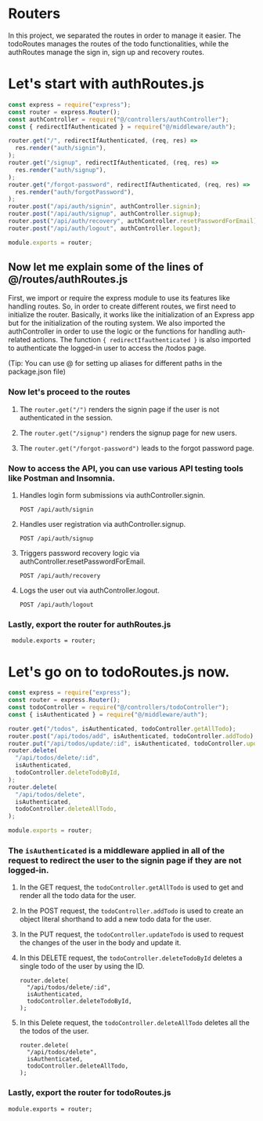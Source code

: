 # Routers
In this project, we separated the routes in order to manage it easier. The todoRoutes manages the  routes of the todo functionalities, while the authRoutes manage the sign in, sign up and recovery routes.

# Let's start with authRoutes.js

```js
const express = require("express");
const router = express.Router();
const authController = require("@/controllers/authController");
const { redirectIfAuthenticated } = require("@/middleware/auth");

router.get("/", redirectIfAuthenticated, (req, res) =>
  res.render("auth/signin"),
);
router.get("/signup", redirectIfAuthenticated, (req, res) =>
  res.render("auth/signup"),
);
router.get("/forgot-password", redirectIfAuthenticated, (req, res) =>
  res.render("auth/forgotPassword"),
);
router.post("/api/auth/signin", authController.signin);
router.post("/api/auth/signup", authController.signup);
router.post("/api/auth/recovery", authController.resetPasswordForEmail);
router.post("/api/auth/logout", authController.logout);

module.exports = router;

```
## Now let me explain some of the lines of @/routes/authRoutes.js

First, we import or require the express module to use its features like handling routes. So, in order to create different routes, we first need to initialize the router. Basically, it works like the initialization of an Express app but for the initialization of the routing system. We also imported the authController in order to use the logic or the functions for handling auth-related actions. The function ```{ redirectIfauthenticated }``` is also imported to authenticate the logged-in user to access the /todos page.


(Tip: You can use @ for setting up aliases for different paths in the package.json file)

### Now let's proceed to the routes

1. The ``` router.get("/") ``` renders the signin page if the user is not authenticated in the session.

2. The ```router.get("/signup")``` renders the signup page for new users.

3. The ```router.get("/forgot-password")``` leads to the forgot password page.


### Now to access the API, you can use various API testing tools like Postman and Insomnia.

1. Handles login form submissions via authController.signin.

   ```POST /api/auth/signin```

2. Handles user registration via authController.signup.

   ```POST /api/auth/signup```

3. Triggers password recovery logic via authController.resetPasswordForEmail.

   ```POST /api/auth/recovery```

4. Logs the user out via authController.logout.

   ```POST /api/auth/logout```

### Lastly, export the router for authRoutes.js 

     module.exports = router;

# Let's go on to todoRoutes.js now.

```js
const express = require("express");
const router = express.Router();
const todoController = require("@/controllers/todoController");
const { isAuthenticated } = require("@/middleware/auth");

router.get("/todos", isAuthenticated, todoController.getAllTodo);
router.post("/api/todos/add", isAuthenticated, todoController.addTodo);
router.put("/api/todos/update/:id", isAuthenticated, todoController.updateTodo);
router.delete(
  "/api/todos/delete/:id",
  isAuthenticated,
  todoController.deleteTodoById,
);
router.delete(
  "/api/todos/delete",
  isAuthenticated,
  todoController.deleteAllTodo,
);

module.exports = router;
```
### The ```isAuthenticated``` is a middleware applied in all of the request to redirect the user to the signin page if they are not logged-in.

1. In the GET request, the ```todoController.getAllTodo``` is used to get and render all the todo data for the user.

2. In the POST request, the ```todoController.addTodo``` is used to create an object literal shorthand to add a new todo data for the user.

3. In the PUT request, the ```todoController.updateTodo``` is used to request the changes of the user in the body and update it.

4. In this DELETE request, the ```todoController.deleteTodoById``` deletes a single todo of the user by using the ID.
    ```
    router.delete(
      "/api/todos/delete/:id",
      isAuthenticated,
      todoController.deleteTodoById,
    );
    ```
5. In this Delete request, the ```todoController.deleteAllTodo``` deletes all the the todos of the user.
    ```
    router.delete(
      "/api/todos/delete",
      isAuthenticated,
      todoController.deleteAllTodo,
    );
    ```

### Lastly, export the router for todoRoutes.js
```module.exports = router;```

